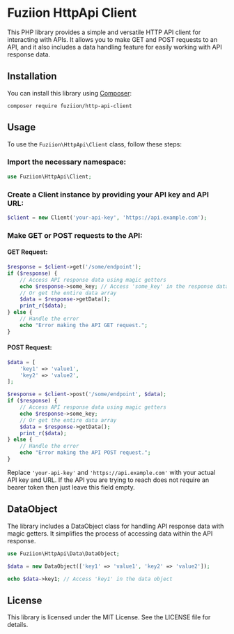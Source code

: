 # Fuziion HttpApi Client

This PHP library provides a simple and versatile HTTP API client for interacting with APIs. It allows you to make GET and POST requests to an API, and it also includes a data handling feature for easily working with API response data.

## Installation

You can install this library using [Composer](https://getcomposer.org/):

```shell
composer require fuziion/http-api-client
```

## Usage
To use the `Fuziion\HttpApi\Client` class, follow these steps:

### Import the necessary namespace:
```php
use Fuziion\HttpApi\Client;
```
### Create a Client instance by providing your API key and API URL:
```php
$client = new Client('your-api-key', 'https://api.example.com');
```

### Make GET or POST requests to the API:

#### GET Request:
```php
$response = $client->get('/some/endpoint');
if ($response) {
    // Access API response data using magic getters
    echo $response->some_key; // Access 'some_key' in the response data
    // Or get the entire data array
    $data = $response->getData();
    print_r($data);
} else {
    // Handle the error
    echo "Error making the API GET request.";
}

```

#### POST Request:

```php
$data = [
    'key1' => 'value1',
    'key2' => 'value2',
];

$response = $client->post('/some/endpoint', $data);
if ($response) {
    // Access API response data using magic getters
    echo $response->some_key;
    // Or get the entire data array
    $data = $response->getData();
    print_r($data);
} else {
    // Handle the error
    echo "Error making the API POST request.";
}
```

Replace `'your-api-key'` and `'https://api.example.com'` with your actual API key and URL. If the API you are trying to reach does not require an bearer token then just leave this field empty.

## DataObject
The library includes a DataObject class for handling API response data with magic getters. It simplifies the process of accessing data within the API response.
```php
use Fuziion\HttpApi\Data\DataObject;

$data = new DataObject(['key1' => 'value1', 'key2' => 'value2']);
```

```php
echo $data->key1; // Access 'key1' in the data object
```

## License
This library is licensed under the MIT License. See the LICENSE file for details.
